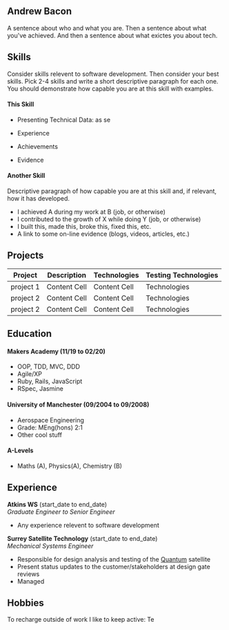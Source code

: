 ## Andrew Bacon

A sentence about who and what you are. Then a sentence about what you've achieved. And then a sentence about what exictes you about tech.

## Skills

Consider skills relevent to software development. Then consider your best skills. Pick 2-4 skills and write a short descriptive paragraph for each one. You should demonstrate how capable you are at this skill with examples.

#### This Skill

- Presenting Technical Data: as se

- Experience
- Achievements
- Evidence

#### Another Skill

Descriptive paragraph of how capable you are at this skill and, if relevant, how it has developed.

- I achieved A during my work at B (job, or otherwise)
- I contributed to the growth of X while doing Y (job, or otherwise)
- I built this, made this, broke this, fixed this, etc.
- A link to some on-line evidence (blogs, videos, articles, etc.)

## Projects

| Project       | Description   | Technologies  | Testing Technologies  |
| ------------------- | ------------------- | ------------------- | ------------------- |
| project 1     | Content Cell  | Content Cell  | Technologies  |
| project 2     | Content Cell  | Content Cell  | Technologies  |
| project 2     | Content Cell  | Content Cell  | Technologies  |

## Education

#### Makers Academy (11/19 to 02/20)

- OOP, TDD, MVC, DDD
- Agile/XP
- Ruby, Rails, JavaScript
- RSpec, Jasmine

#### University of Manchester (09/2004 to 09/2008)

- Aerospace Engineering
- Grade: MEng(hons) 2:1
- Other cool stuff

#### A-Levels

- Maths (A), Physics(A), Chemistry (B)

## Experience

**Atkins WS** (start_date to end_date)    
*Graduate Engineer to Senior Engineer*  
- Any experience relevent to software development

**Surrey Satellite Technology** (start_date to end_date)   
*Mechanical Systems Engineer*  
- Responsible for design analysis and testing of the [Quantum](http://www.esa.int/Applications/Telecommunications_Integrated_Applications/Quantum) satellite
- Present status updates to the customer/stakeholders at design gate reviews
- Managed 

## Hobbies

To recharge outside of work I like to keep active: Te
